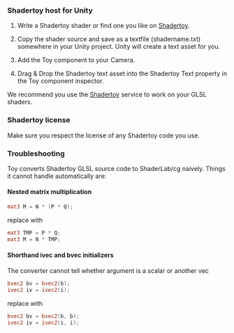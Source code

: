 ### Shadertoy host for Unity

1. Write a Shadertoy shader or find one you like on [Shadertoy](https://www.shadertoy.com/).

2. Copy the shader source and save as a textfile (shadername.txt) somewhere in your Unity project. Unity will create a text asset for you.

3. Add the Toy component to your Camera.

4. Drag & Drop the Shadertoy text asset into the Shadertoy Text property in the Toy component inspector.

We recommend you use the [Shadertoy](https://www.shadertoy.com/) service to work on your GLSL shaders.

### Shadertoy license

Make sure you respect the license of any Shadertoy code you use.

### Troubleshooting

Toy converts Shadertoy GLSL source code to ShaderLab/cg naively. Things it cannot handle automatically are:

#### Nested matrix multiplication
```glsl
mat3 M = N * (P * Q);
```
replace with 
```glsl
mat3 TMP = P * Q;
mat3 M = N * TMP;
```

#### Shorthand ivec and bvec initializers
The converter cannot tell whether argument is a scalar or another vec
```glsl
bvec2 bv = bvec2(b);
ivec2 iv = ivec2(i);
```
replace with 
```glsl
bvec2 bv = bvec2(b, b);
ivec2 iv = ivec2(i, i);
```
